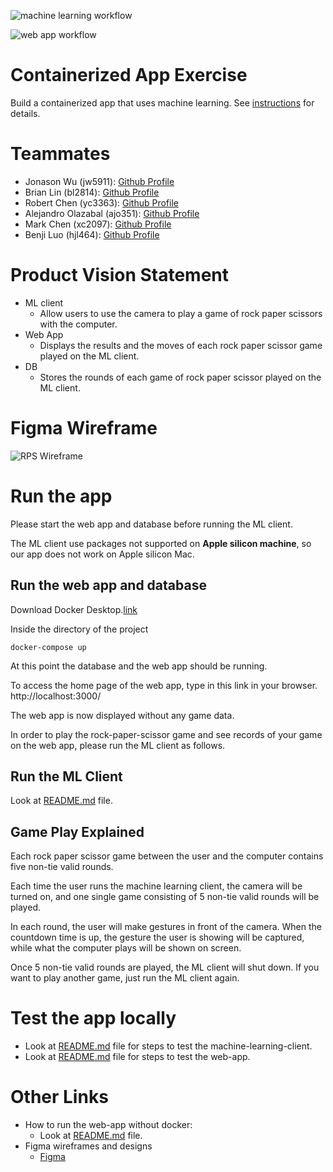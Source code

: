 ![machine learning workflow](https://github.com/software-students-fall2022/containerized-app-exercise-team1/actions/workflows/machine-learning-tests.yml/badge.svg)

![web app workflow](https://github.com/software-students-fall2022/containerized-app-exercise-team1/actions/workflows/web-app-tests.yml/badge.svg)

# Containerized App Exercise

Build a containerized app that uses machine learning. See [instructions](./instructions.md) for details.

# Teammates

* Jonason Wu (jw5911): [Github Profile](https://github.com/JonasonWu)
* Brian Lin (bl2814): [Github Profile](https://github.com/blin007)
* Robert Chen (yc3363): [Github Profile](https://github.com/RobertChenYF)
* Alejandro Olazabal (ajo351): [Github Profile](https://github.com/aleolazabal)
* Mark Chen (xc2097): [Github Profile](https://github.com/markizenlee)
* Benji Luo (hjl464): [Github Profile](https://github.com/BenjiLuo) 

# Product Vision Statement

* ML client
    * Allow users to use the camera to play a game of rock paper scissors with the computer.
* Web App
    * Displays the results and the moves of each rock paper scissor game played on the ML client.
* DB
    * Stores the rounds of each game of rock paper scissor played on the ML client.

# Figma Wireframe
![RPS Wireframe](./assets/Wireframe.png)

# Run the app

Please start the web app and database before running the ML client.<br>

The ML client use packages not supported on **Apple silicon machine**, so our app does not work on Apple silicon Mac.

## Run the web app and database

Download Docker Desktop.[link](https://www.docker.com/)

Inside the directory of the project
```
docker-compose up
```

At this point the database and the web app should be running. <br>

To access the home page of the web app, type in this link in your browser. http://localhost:3000/ <br>

The web app is now displayed without any game data. <br>

In order to play the rock-paper-scissor game and see records of your game on the web app, please run the ML client as follows. <br>

## Run the ML Client

Look at [README.md](./machine-learning-client) file.

## Game Play Explained

Each rock paper scissor game between the user and the computer contains five non-tie valid rounds. <br>

Each time the user runs the machine learning client, the camera will be turned on, and one single game consisting of 5 non-tie valid rounds will be played. <br>

In each round, the user will make gestures in front of the camera. When the countdown time is up, the gesture the user is showing will be captured, while what the computer plays will be shown on screen. <br>

Once 5 non-tie valid rounds are played, the ML client will shut down. If you want to play another game, just run the ML client again. <br>

# Test the app locally
* Look at [README.md](./machine-learning-client/tests) file for steps to test the machine-learning-client.
* Look at [README.md](./web-app/tests) file for steps to test the web-app.

# Other Links
* How to run the web-app without docker:
    * Look at [README.md](./web-app) file.
* Figma wireframes and designs
    * [Figma](https://www.figma.com/file/G3z7dBJrnSTq7WPm62RrOA/RPS?node-id=0%3A1&t=6tux87ZeU1GXvetP-0)



